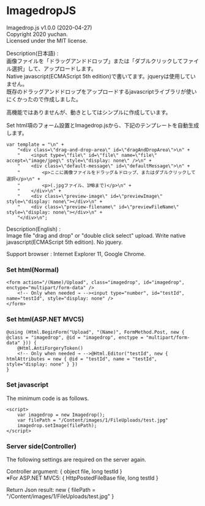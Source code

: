 # ImagedropJS
  
Imagedrop.js  v1.0.0 (2020-04-27)  
Copyright 2020 yuchan.  
Licensed under the MIT license.  
  
Description(日本語) :  
画像ファイルを「ドラッグアンドドロップ」または「ダブルクリックしてファイル選択」して、アップロードします。  
Native javascript(ECMAScript 5th edition)で書いてます。jqueryは使用していません。  
既存のドラッグアンドドロップをアップロードするjavascriptライブラリが使いにくかったので作成しました。  
  
高機能ではありませんが、動きとしてはシンプルに作成しています。  
   
    
Set html項のフォーム設置とImagedrop.jsから、下記のテンプレートを自動生成します。  

    var template = "\n" +
        "<div class=\"drag-and-drop-area\" id=\"dragAndDropArea\">\n" +
        "    <input type=\"file\" id=\"file\" name=\"file\" accept=\"image/jpeg\" style=\"display: none\" />\n" +
        "    <div class=\"default-message\" id=\"defaultMessage\">\n" +
        "        <p>ここに画像ファイルをドラッグ＆ドロップ、またはダブルクリックして選択</p>\n" +
        "        <p>(.jpgファイル、1MBまで)</p>\n" +
        "    </div>\n" +
        "    <div class=\"preview-image\" id=\"previewImage\" style=\"display: none\"></div>\n" +
        "    <div class=\"preview-filename\" id=\"previewFileName\" style=\"display: none\"></div>\n" +
        "</div>\n";

Description(English) :  
Image file "drag and drop" or "double click select" upload. Write native javascript(ECMAScript 5th edition). No jquery.  
  
Support browser : Internet Explorer 11, Google Chrome.  
  
### Set html(Normal)
    <form action="/(Name)/Upload", class="imagedrop", id="imagedrop", enctype="multipart/form-data" />
        <!-- Only when needed → --><input type="number", id="testId", name="testId", style="display: none" />
    </form>


### Set html(ASP.NET MVC5)
    @using (Html.BeginForm("Upload", "(Name)", FormMethod.Post, new { @class = "imagedrop", @id = "imagedrop", enctype = "multipart/form-data" })) {
        @Html.AntiForgeryToken()        
        <!-- Only when needed → -->@Html.Editor("testId", new { htmlAttributes = new { @id = "testId", name = "testId", style="display: none" } })
    }

### Set javascript
The minimum code is as follows.  

    <script>
        var imagedrop = new Imagedrop();
        var filePath = "/Content/images/1/FileUploads/test.jpg"
        imagedrop.setImage(filePath);
    </script>
    
### Server side(Controller)
The following settings are required on the server again.
  
Controller argument: { object file, long testId }  
※For ASP.NET MVC5: { HttpPostedFileBase file, long testId }  
               
Return Json result: new { filePath = "/Content/images/1/FileUploads/test.jpg" }
